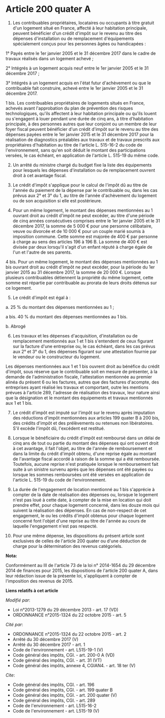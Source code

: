 # Article 200 quater A

1. Les contribuables propriétaires, locataires ou occupants à titre gratuit d'un logement situé en France, affecté à leur
habitation principale, peuvent bénéficier d'un crédit d'impôt sur le revenu au titre des dépenses d'installation ou de
remplacement d'équipements spécialement conçus pour les personnes âgées ou handicapées : 

1° Payés entre le 1er janvier 2005 et le 31 décembre 2017 dans le cadre de travaux réalisés dans un logement achevé ; 

2° Intégrés à un logement acquis neuf entre le 1er janvier 2005 et le 31 décembre 2017 ; 

3° Intégrés à un logement acquis en l'état futur d'achèvement ou que le contribuable fait construire, achevé entre le 1er
janvier 2005 et le 31 décembre 2017.

1 bis. Les contribuables propriétaires de logements situés en France, achevés avant l'approbation du plan de prévention des
risques technologiques, qu'ils affectent à leur habitation principale ou qu'ils louent ou s'engagent à louer pendant une
durée de cinq ans, à titre d'habitation principale, à des personnes autres que leur conjoint ou un membre de leur foyer
fiscal peuvent bénéficier d'un crédit d'impôt sur le revenu au titre des dépenses payées entre le 1er janvier 2015 et le 31
décembre 2017 pour la réalisation de diagnostics préalables aux travaux et de travaux prescrits aux propriétaires
d'habitation au titre de l'article L. 515-16-2 du code de l'environnement, sans qu'en soit déduit le montant des
participations versées, le cas échéant, en application de l'article L. 515-19 du même code. 

2. Un arrêté du ministre chargé du budget fixe la liste des équipements pour lesquels les dépenses d'installation ou de
remplacement ouvrent droit à cet avantage fiscal. 

3. Le crédit d'impôt s'applique pour le calcul de l'impôt dû au titre de l'année du paiement de la dépense par le
contribuable ou, dans les cas prévus aux 2° et 3° du 1, au titre de l'année d'achèvement du logement ou de son acquisition si
elle est postérieure. 

4. Pour un même logement, le montant des dépenses mentionnées au 1 ouvrant droit au crédit d'impôt ne peut excéder, au titre
d'une période de cinq années consécutives comprises entre le 1er janvier 2005 et le 31 décembre 2017, la somme de 5 000 €
pour une personne célibataire, veuve ou divorcée et de 10 000 € pour un couple marié soumis à imposition commune. Cette somme
est majorée de 400 € par personne à charge au sens des articles 196 à 196 B. La somme de 400 € est divisée par deux lorsqu'il
s'agit d'un enfant réputé à charge égale de l'un et l'autre de ses parents. 

4 bis. Pour un même logement, le montant des dépenses mentionnées au 1 bis ouvrant droit au crédit d'impôt ne peut excéder,
pour la période du 1er janvier 2015 au 31 décembre 2017, la somme de 20 000 €. Lorsque plusieurs contribuables détiennent la
propriété du même logement, cette somme est répartie par contribuable au prorata de leurs droits détenus sur ce logement. 

5. Le crédit d'impôt est égal à : 

a. 25 % du montant des dépenses mentionnées au 1 ; 

a bis. 40 % du montant des dépenses mentionnées au 1 bis. 

b. Abrogé 

6. Les travaux et les dépenses d'acquisition, d'installation ou de remplacement mentionnés aux 1 et 1 bis s'entendent de ceux
figurant sur la facture d'une entreprise ou, le cas échéant, dans les cas prévus aux 2° et 3° du 1, des dépenses figurant sur
une attestation fournie par le vendeur ou le constructeur du logement. 

Les dépenses mentionnées aux 1 et 1 bis ouvrent droit au bénéfice du crédit d'impôt, sous réserve que le contribuable soit en
mesure de présenter, à la demande de l'administration fiscale, l'attestation mentionnée au premier alinéa du présent 6 ou les
factures, autres que des factures d'acompte, des entreprises ayant réalisé les travaux et comportant, outre les mentions
prévues à l'article 289, l'adresse de réalisation des travaux, leur nature ainsi que la désignation et le montant des
équipements et travaux mentionnés aux 1 et 1 bis. 

7. Le crédit d'impôt est imputé sur l'impôt sur le revenu après imputation des réductions d'impôt mentionnées aux articles
199 quater B à 200 bis, des crédits d'impôt et des prélèvements ou retenues non libératoires. S'il excède l'impôt dû,
l'excédent est restitué. 

8. Lorsque le bénéficiaire du crédit d'impôt est remboursé dans un délai de cinq ans de tout ou partie du montant des
dépenses qui ont ouvert droit à cet avantage, il fait l'objet, au titre de l'année de remboursement et dans la limite du
crédit d'impôt obtenu, d'une reprise égale au montant de l'avantage fiscal accordé à raison de la somme qui a été remboursée.
Toutefois, aucune reprise n'est pratiquée lorsque le remboursement fait suite à un sinistre survenu après que les dépenses
ont été payées ou lorsque les sommes remboursées ont été versées en application de l'article L. 515-19 du code de
l'environnement. 

9. La durée de l'engagement de location mentionné au 1 bis s'apprécie à compter de la date de réalisation des dépenses ou,
lorsque le logement n'est pas loué à cette date, à compter de la mise en location qui doit prendre effet, pour chaque
logement concerné, dans les douze mois qui suivent la réalisation des dépenses. En cas de non-respect de cet engagement, le
ou les crédits d'impôt obtenus pour chaque logement concerné font l'objet d'une reprise au titre de l'année au cours de
laquelle l'engagement n'est pas respecté. 

10. Pour une même dépense, les dispositions du présent article sont exclusives de celles de l'article 200 quater ou d'une
déduction de charge pour la détermination des revenus catégoriels.

**Nota:**

Conformément au III de l'article 73 de la loi n° 2014-1654 du 29 décembre 2014 de finances pour 2015, les dispositions de
l'article 200 quater A, dans leur rédaction issue de la présente loi, s'appliquent à compter de l'imposition des revenus de
2015.

**Liens relatifs à cet article**

_Modifié par_:

  - Loi n°2013-1279 du 29 décembre 2013 - art. 17 (VD)
  - ORDONNANCE n°2015-1324 du 22 octobre 2015 - art. 5

_Cité par_:

  - ORDONNANCE n°2015-1324 du 22 octobre 2015 - art. 2
  - Arrêté du 30 décembre 2017 (V)
  - Arrêté du 30 décembre 2017 - art. 1
  - Code de l'environnement - art. L515-19-1 (V)
  - Code général des impôts, CGI. - art. 200-0 A (VD)
  - Code général des impôts, CGI. - art. 31 (VT)
  - Code général des impôts, annexe 4, CGIAN4. - art. 18 ter (V)

_Cite_:

  - Code général des impôts, CGI. - art. 196
  - Code général des impôts, CGI. - art. 199 quater B
  - Code général des impôts, CGI. - art. 200 quater (V)
  - Code général des impôts, CGI. - art. 289
  - Code de l'environnement - art. L515-16-2
  - Code de l'environnement - art. L515-19 (V)
